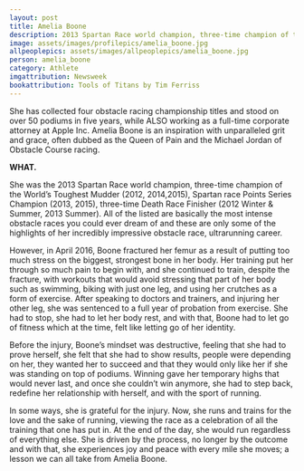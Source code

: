 ```yaml
---
layout: post
title: Amelia Boone
description: 2013 Spartan Race world champion, three-time champion of the World’s Toughest Mudder, Spartan race Points Series Champion, three-time Death Race Finisher, and corporate lawyer
image: assets/images/profilepics/amelia_boone.jpg
allpeoplepics: assets/images/allpeoplepics/amelia_boone.jpg
person: amelia_boone
category: Athlete
imgattribution: Newsweek
bookattribution: Tools of Titans by Tim Ferriss
---
```


She has collected four obstacle racing championship titles and stood on over 50 podiums in five years, while ALSO working as a full-time corporate attorney at Apple Inc. Amelia Boone is an inspiration with unparalleled grit and grace, often dubbed as the Queen of Pain and the Michael Jordan of Obstacle Course racing. 

<b>WHAT.</b>

She was the 2013 Spartan Race world champion, three-time champion of the World’s Toughest Mudder (2012, 2014,2015), Spartan race Points Series Champion (2013, 2015), three-time Death Race Finisher (2012 Winter & Summer, 2013 Summer). All of the listed are basically the most intense obstacle races you could ever dream of and these are only some of the highlights of her incredibly impressive obstacle race, ultrarunning career. 

However, in April 2016, Boone fractured her femur as a result of putting too much stress on the biggest, strongest bone in her body. Her training put her through so much pain to begin with, and she continued to train, despite the fracture, with workouts that would avoid stressing that part of her body such as swimming, biking with just one leg, and using her crutches as a form of exercise. After speaking to doctors and trainers, and injuring her other leg, she was sentenced to a full year of probation from exercise. She had to stop, she had to let her body rest, and with that, Boone had to let go of fitness which at the time, felt like letting go of her identity.  

Before the injury, Boone’s mindset was destructive, feeling that she had to prove herself, she felt that she had to show results, people were depending on her, they wanted her to succeed and that they would only like her if she was standing on top of podiums. Winning gave her temporary highs that would never last, and once she couldn’t win anymore, she had to step back, redefine her relationship with herself, and with the sport of running. 

In some ways, she is grateful for the injury. Now, she runs and trains for the love and the sake of running, viewing the race as a celebration of all the training that one has put in. At the end of the day, she would run regardless of everything else. She is driven by the process, no longer by the outcome and with that, she experiences joy and peace with every mile she moves; a lesson we can all take from Amelia Boone. 




